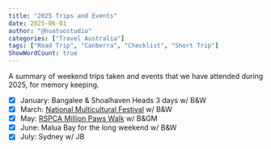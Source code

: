 ```yaml
---
title: "2025 Trips and Events"
date: 2025-06-01
author: "@huatuostudio"
categories: ["Travel Australia"]
tags: ["Road Trip", "Canberra", "Checklist", "Short Trip"]
ShowWordCount: true
---
```


A summary of weekend trips taken and events that we have attended during 2025, for memory keeping. 

- [x] January: Bangalee & Shoalhaven Heads 3 days w/ B&W
- [x] March: [National Multicultural Festival](https://multiculturalfestival.com.au) w/ B&W
- [x] May: [RSPCA Million Paws Walk](https://www.millionpawswalk.com.au) w/ B&GM
- [x] June: Malua Bay for the long weekend w/ B&W
- [x] July: Sydney w/ JB